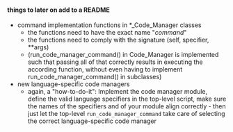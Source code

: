 
#### things to later on add to a README
* command implementation functions in \*\_Code_Manager classes
    * the functions need to have the exact name "_command_<command>"
    * the functions need to comply with the signature (self, specifier, \*\*args)
    * (run_code_manager_command() in Code_Manager is implemented such that 
      passing all of that correctly results in executing the according function, 
      without even having to implement run_code_manager_command() in subclasses)
* new language-specific code managers
    * again, a "how-to-do-it": Implement the code manager module, define the 
      valid language specifiers in the top-level script, make sure the names of 
      the specifiers and of your module align correctly - then just let the 
      top-level `run_code_manager_command` take care of selecting the correct 
      language-specific code manager
